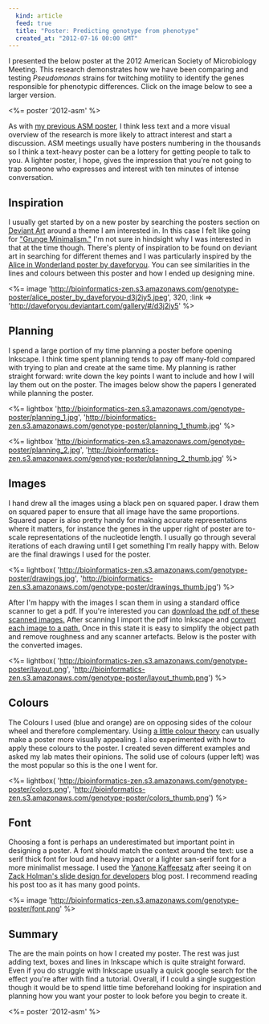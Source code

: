 ```yaml
---
  kind: article
  feed: true
  title: "Poster: Predicting genotype from phenotype"
  created_at: "2012-07-16 00:00 GMT"
---
```


I presented the below poster at the 2012 American Society of Microbiology
Meeting. This research demonstrates how we have been comparing and testing
_Pseudomonas_ strains for twitching motility to identify the genes responsible
for phenotypic differences. Click on the image below to see a larger version.

<%= poster '2012-asm' %>

As with [my previous ASM poster][previous], I think less text and a more visual
overview of the research is more likely to attract interest and start a
discussion. ASM meetings usually have posters numbering in the thousands so I
think a text-heavy poster can be a lottery for getting people to talk to you. A
lighter poster, I hope, gives the impression that you're not going to trap
someone who expresses and interest with ten minutes of intense conversation.

[previous]: http://localhost:9292/post/preseting-software-on-a-poster/

## Inspiration

I usually get started by on a new poster by searching the posters section on
[Deviant Art](http://www.deviantart.com/) around a theme I am interested in. In
this case I felt like going for ["Grunge Minimalism."][search] I'm not sure in
hindsight why I was interested in that at the time though. There's plenty of
inspiration to be found on deviant art in searching for different themes and I
was particularly inspired by the [Alice in Wonderland poster by
daveforyou][alice]. You can see similarities in the lines and colours between
this poster and how I ended up designing mine.

<%= image 'http://bioinformatics-zen.s3.amazonaws.com/genotype-poster/alice_poster_by_daveforyou-d3j2iy5.jpeg', 320, :link => 'http://daveforyou.deviantart.com/gallery/#/d3j2iy5' %>

[search]: http://browse.deviantart.com/?qh=&section=&q=minimalism+grunge
[alice]: http://daveforyou.deviantart.com/gallery/#/d3j2iy5

## Planning

I spend a large portion of my time planning a poster before opening Inkscape. I
think time spent planning tends to pay off many-fold compared with trying to
plan and create at the same time. My planning is rather straight forward: write
down the key points I want to include and how I will lay them out on the
poster. The images below show the papers I generated while planning the poster.

<%= lightbox 'http://bioinformatics-zen.s3.amazonaws.com/genotype-poster/planning_1.jpg', 'http://bioinformatics-zen.s3.amazonaws.com/genotype-poster/planning_1_thumb.jpg' %>

<%= lightbox 'http://bioinformatics-zen.s3.amazonaws.com/genotype-poster/planning_2.jpg', 'http://bioinformatics-zen.s3.amazonaws.com/genotype-poster/planning_2_thumb.jpg' %>

## Images

I hand drew all the images using a black pen on squared paper. I draw them on
squared paper to ensure that all image have the same proportions. Squared paper
is also pretty handy for making accurate representations where it matters, for
instance the genes in the upper right of poster are to-scale representations of
the nucleotide length. I usually go through several iterations of each drawing
until I get something I'm really happy with. Below are the final drawings I
used for the poster.

<%= lightbox(
'http://bioinformatics-zen.s3.amazonaws.com/genotype-poster/drawings.jpg',
'http://bioinformatics-zen.s3.amazonaws.com/genotype-poster/drawings_thumb.jpg')
%>

After I'm happy with the images I scan them in using a standard office scanner
to get a pdf. If you're interested you can [download the pdf of these scanned
images.][originals] After scanning I import the pdf into Inkscape and [convert
each image to a path.][convert] Once in this state it is easy to simplify the
object path and remove roughness and any scanner artefacts. Below is the poster
with the converted images.

[originals]: http://bioinformatics-zen.s3.amazonaws.com/genotype-poster/originals.pdf

<%= lightbox(
'http://bioinformatics-zen.s3.amazonaws.com/genotype-poster/layout.png',
'http://bioinformatics-zen.s3.amazonaws.com/genotype-poster/layout_thumb.png')
%>

[convert]: http://inkscape.org/doc/tracing/tutorial-tracing.html

## Colours

The Colours I used (blue and orange) are on opposing sides of the colour wheel
and therefore complementary. Using [a little colour theory][colour] can usually
make a poster more visually appealing. I also experimented with how to apply
these colours to the poster. I created seven different examples and asked my lab
mates their opinions. The solid use of colours (upper left) was the most popular
so this is the one I went for.

[colour]: http://www.colormatters.com/color-and-design/basic-color-theory

<%= lightbox(
'http://bioinformatics-zen.s3.amazonaws.com/genotype-poster/colors.png',
'http://bioinformatics-zen.s3.amazonaws.com/genotype-poster/colors_thumb.png')
%>

## Font

Choosing a font is perhaps an underestimated but important point in designing a
poster. A font should match the context around the text: use a serif thick font
for loud and heavy impact or a lighter san-serif font for a more minimalist
message. I used the [Yanone Kaffeesatz][font] after seeing it on [Zack Holman's
slide design for developers][zack] blog post. I recommend reading his post too
as it has many good points.

<%= image 'http://bioinformatics-zen.s3.amazonaws.com/genotype-poster/font.png' %>

[font]: http://www.yanone.de/typedesign/kaffeesatz/
[zack]: http://zachholman.com/posts/slide-design-for-developers/

## Summary

The are the main points on how I created my poster. The rest was just adding
text, boxes and lines in Inkscape which is quite straight forward. Even if you
do struggle with Inkscape usually a quick google search for the effect you're
after with find a tutorial. Overall, if I could a single suggestion though it
would be to spend little time beforehand looking for inspiration and planning
how you want your poster to look before you begin to create it.

<%= poster '2012-asm' %>
